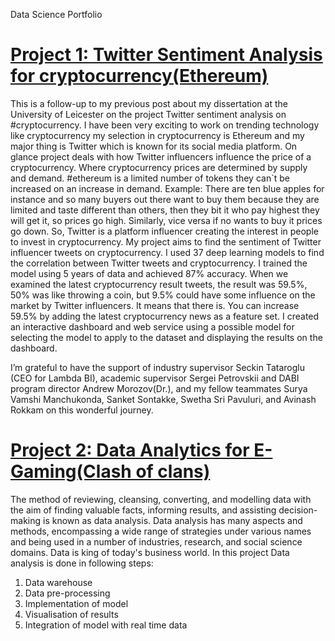 Data Science Portfolio

# [Project 1: Twitter Sentiment Analysis for cryptocurrency(Ethereum)](https://github.com/dharmateja4444/Data-Analytics-for-esports/blob/main/clash%20of%20clans.ipynb)

 This is a follow-up to my previous post about my dissertation at the University of Leicester on the project Twitter sentiment analysis on #cryptocurrency. I have been very exciting to work on trending technology like cryptocurrency my selection in cryptocurrency is Ethereum and my major thing is Twitter which is known for its social media platform. On glance project deals with how Twitter influencers influence the price of a cryptocurrency. Where cryptocurrency prices are determined by supply and demand. #ethereum is a limited number of tokens they can`t be increased on an increase in demand. Example: There are ten blue apples for instance and so many buyers out there want to buy them because they are limited and taste different than others, then they bit it who pay highest they will get it, so prices go high. Similarly, vice versa if no wants to buy it prices go down. So, Twitter is a platform influencer creating the interest in people to invest in cryptocurrency.
 My project aims to find the sentiment of Twitter influencer tweets on cryptocurrency.
 I used 37 deep learning models to find the correlation between Twitter tweets and cryptocurrency. I trained the model using 5 years of data and achieved 87% accuracy. When we examined the latest cryptocurrency result tweets, the result was 59.5%, 50% was like throwing a coin, but 9.5% could have some influence on the market by Twitter influencers. It means that there is. You can increase 59.5% by adding the latest cryptocurrency news as a feature set. I created an interactive dashboard and web service using a possible model for selecting the model to apply to the dataset and displaying the results on the dashboard.

I’m grateful to have the support of industry supervisor Seckin Tataroglu (CEO for Lambda BI), academic supervisor Sergei Petrovskii and DABI program director Andrew Morozov(Dr.), and my fellow teammates Surya Vamshi Manchukonda, Sanket Sontakke, Swetha Sri Pavuluri, and Avinash Rokkam on this wonderful journey.


# [Project 2: Data Analytics for E- Gaming(Clash of clans)](https://github.com/dharmateja4444/Data-Analytics-for-esports/blob/main/clash%20of%20clans.ipynb)

The method of reviewing, cleansing, converting, and modelling data with the aim 
of finding valuable facts, informing results, and assisting decision-making is known 
as data analysis. Data analysis has many aspects and methods, encompassing a wide 
range of strategies under various names and being used in a number of industries, 
research, and social science domains. Data is king of today's business world.
In this project Data analysis is done in following steps:
1. Data warehouse
2. Data pre-processing
3. Implementation of model
4. Visualisation of results
5. Integration of model with real time data


